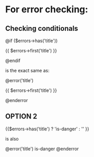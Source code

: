 # For error checking:

## Checking conditionals

@if ($errors->has('title'))
    <p class="help is-danger">{{ $errors->first('title') }}</p>
@endif

is the exact same as:

@error('title')

<p class="help is-danger">{{ $errors->first('title') }}</p>
@enderror

## OPTION 2

{{$errors->has('title') ? 'is-danger' : '' }}

is also

@error('title') is-danger @enderror
